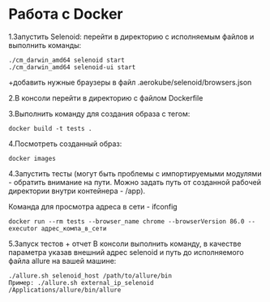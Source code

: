 # Работа с Docker

1.Запустить Selenoid:
перейти в директорию с исполняемым файлов и выполнить команды:
```
./cm_darwin_amd64 selenoid start
./cm_darwin_amd64 selenoid-ui start
```
+добавить нужные браузеры в файл .aerokube/selenoid/browsers.json

2.В консоли перейти в директорию с файлом Dockerfile

3.Выполнить команду для создания образа с тегом:
```
docker build -t tests .
```
4.Посмотреть созданный образ: 
```
docker images
```
4.Запустить тесты
(могут быть проблемы с импортируемыми модулями - обратить внимание на пути.
Можно задать путь от созданной рабочей директории внутри контейнера - /app).

Команда для просмотра адреса в сети - ifconfig
```
docker run --rm tests --browser_name chrome --browserVersion 86.0 --executor адрес_компа_в_сети
```
5.Запуск тестов + отчет
В консоли выполнить команду, в качестве параметра указав внешний адрес selenoid и путь до исполняемого файла allure на вашей машине:

```
./allure.sh selenoid_host /path/to/allure/bin
Пример: ./allure.sh external_ip_selenoid /Applications/allure/bin/allure
```

